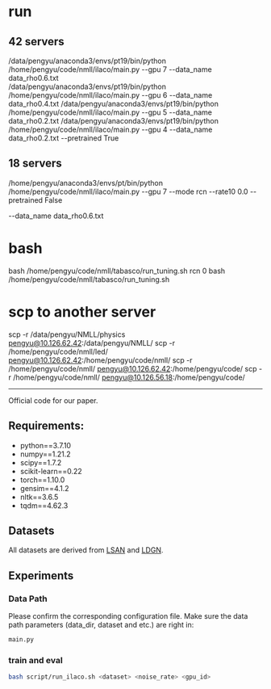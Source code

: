 
# run

## 42 servers
/data/pengyu/anaconda3/envs/pt19/bin/python /home/pengyu/code/nmll/ilaco/main.py  --gpu 7 --data_name data_rho0.6.txt  
/data/pengyu/anaconda3/envs/pt19/bin/python /home/pengyu/code/nmll/ilaco/main.py  --gpu 6 --data_name data_rho0.4.txt
/data/pengyu/anaconda3/envs/pt19/bin/python /home/pengyu/code/nmll/ilaco/main.py  --gpu 5 --data_name data_rho0.2.txt
/data/pengyu/anaconda3/envs/pt19/bin/python /home/pengyu/code/nmll/ilaco/main.py  --gpu 4 --data_name data_rho0.2.txt  --pretrained True



## 18 servers
/home/pengyu/anaconda3/envs/pt/bin/python /home/pengyu/code/nmll/ilaco/main.py  --gpu 7 --mode rcn --rate10 0.0 --pretrained False


--data_name data_rho0.6.txt

# bash
bash /home/pengyu/code/nmll/tabasco/run_tuning.sh rcn 0
bash /home/pengyu/code/nmll/tabasco/run_tuning.sh 


# scp to another server
scp -r /data/pengyu/NMLL/physics pengyu@10.126.62.42:/data/pengyu/NMLL/
scp -r /home/pengyu/code/nmll/led/ pengyu@10.126.62.42:/home/pengyu/code/nmll/
scp -r /home/pengyu/code/nmll/ pengyu@10.126.62.42:/home/pengyu/code/
scp -r /home/pengyu/code/nmll/ pengyu@10.126.56.18:/home/pengyu/code/




---

Official code for our paper.  

## Requirements: 
* python==3.7.10
* numpy==1.21.2
* scipy==1.7.2
* scikit-learn==0.22
* torch==1.10.0
* gensim==4.1.2
* nltk==3.6.5
* tqdm==4.62.3 


## Datasets
All datasets are derived from [LSAN](https://aclanthology.org/D19-1044/) and [LDGN](https://aclanthology.org/2021.acl-long.298/). 


## Experiments

### Data Path
Please confirm the corresponding configuration file. Make sure the data path parameters (data_dir, dataset and etc.) are right in:   
```bash
main.py
```

### train and eval
```bash
bash script/run_ilaco.sh <dataset> <noise_rate> <gpu_id> 
```
